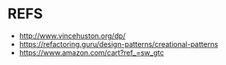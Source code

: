 # REFS
- http://www.vincehuston.org/dp/
- https://refactoring.guru/design-patterns/creational-patterns
- https://www.amazon.com/cart?ref_=sw_gtc